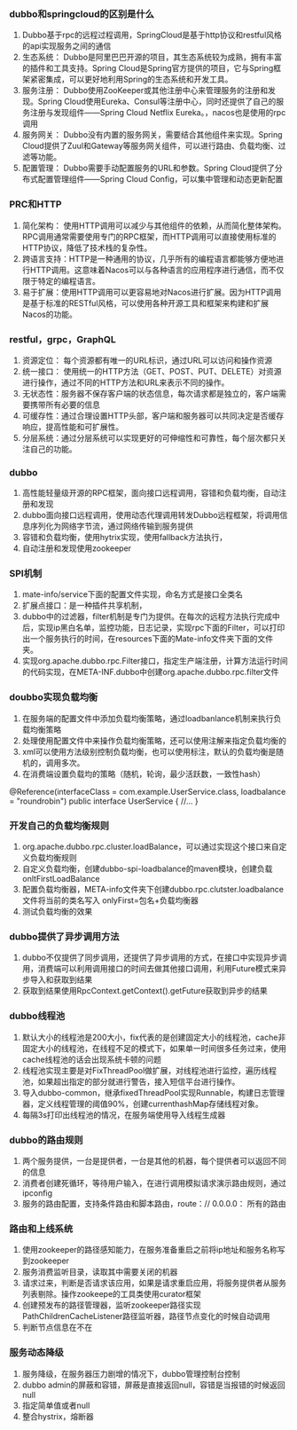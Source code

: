 ### dubbo和springcloud的区别是什么
1. Dubbo基于rpc的远程过程调用，SpringCloud是基于http协议和restful风格的api实现服务之间的通信
2. 生态系统： Dubbo是阿里巴巴开源的项目，其生态系统较为成熟，拥有丰富的插件和工具支持。Spring Cloud是Spring官方提供的项目，它与Spring框架紧密集成，可以更好地利用Spring的生态系统和开发工具。
3. 服务注册： Dubbo使用ZooKeeper或其他注册中心来管理服务的注册和发现。Spring Cloud使用Eureka、Consul等注册中心，同时还提供了自己的服务注册与发现组件——Spring Cloud Netflix Eureka。，nacos也是使用的rpc调用
4. 服务网关： Dubbo没有内置的服务网关，需要结合其他组件来实现。Spring Cloud提供了Zuul和Gateway等服务网关组件，可以进行路由、负载均衡、过滤等功能。
5. 配置管理： Dubbo需要手动配置服务的URL和参数。Spring Cloud提供了分布式配置管理组件——Spring Cloud Config，可以集中管理和动态更新配置

### PRC和HTTP
1. 简化架构： 使用HTTP调用可以减少与其他组件的依赖，从而简化整体架构。RPC调用通常需要使用专门的RPC框架，而HTTP调用可以直接使用标准的HTTP协议，降低了技术栈的复杂性。
2. 跨语言支持：HTTP是一种通用的协议，几乎所有的编程语言都能够方便地进行HTTP调用。这意味着Nacos可以与各种语言的应用程序进行通信，而不仅限于特定的编程语言。
3. 易于扩展：使用HTTP调用可以更容易地对Nacos进行扩展。因为HTTP调用是基于标准的RESTful风格，可以使用各种开源工具和框架来构建和扩展Nacos的功能。

### restful，grpc，GraphQL
1. 资源定位： 每个资源都有唯一的URL标识，通过URL可以访问和操作资源
2. 统一接口： 使用统一的HTTP方法（GET、POST、PUT、DELETE）对资源进行操作，通过不同的HTTP方法和URL来表示不同的操作。
3. 无状态性：服务器不保存客户端的状态信息，每次请求都是独立的，客户端需要携带所有必要的信息
4. 可缓存性：通过合理设置HTTP头部，客户端和服务器可以共同决定是否缓存响应，提高性能和可扩展性。
5. 分层系统：通过分层系统可以实现更好的可伸缩性和可靠性，每个层次都只关注自己的功能。

###  dubbo
1. 高性能轻量级开源的RPC框架，面向接口远程调用，容错和负载均衡，自动注册和发现
2. dubbo面向接口远程调用，使用动态代理调用转发Dubbo远程框架，将调用信息序列化为网络字节流，通过网络传输到服务提供
3. 容错和负载均衡，使用hytrix实现，使用fallback方法执行，
4. 自动注册和发现使用zookeeper

### SPI机制
1. mate-info/service下面的配置文件实现，命名方式是接口全类名
2. 扩展点接口：是一种插件共享机制，
3. dubbo中的过滤器，filter机制是专门为提供。在每次的远程方法执行完成中后，实现ip黑白名单，监控功能，日志记录，实现rpc下面的Filter，可以打印出一个服务执行的时间，在resources下面的Mate-info文件夹下面的文件夹。                                                 
4. 实现org.apache.dubbo.rpc.Filter接口，指定生产端注册，计算方法运行时间的代码实现，在META-INF.dubbo中创建org.apache.dubbo.rpc.filter文件

### doubbo实现负载均衡
1. 在服务端的配置文件中添加负载均衡策略，通过loadbanlance机制来执行负载均衡策略
2. 处理使用配置文件中来操作负载均衡策略，还可以使用注解来指定负载均衡的
3. xml可以使用方法级别控制负载均衡，也可以使用标注，默认的负载均衡是随机的，调用多次。
4. 在消费端设置负载均的策略（随机，轮询，最少活跃数，一致性hash）

@Reference(interfaceClass = com.example.UserService.class, loadbalance = "roundrobin")
public interface UserService {
    //...
}

### 开发自己的负载均衡规则
1. org.apache.dubbo.rpc.cluster.loadBalance，可以通过实现这个接口来自定义负载均衡规则
2. 自定义负载均衡，创建dubbo-spi-loadbalance的maven模块，创建负载onltFirstLoadBalance
3. 配置负载均衡器，META-info文件夹下创建dubbo.rpc.clutster.loadbalance文件将当前的类名写入 onlyFirst=包名+负载均衡器
4. 测试负载均衡的效果

### dubbo提供了异步调用方法
1. dubbo不仅提供了同步调用，还提供了异步调用的方式，在接口中实现异步调用，消费端可以利用调用接口的时间去做其他接口调用，利用Future模式来异步导入和获取到结果
2. 获取到结果使用RpcContext.getContext().getFuture获取到异步的结果

### dubbo线程池
1. 默认大小的线程池是200大小，fix代表的是创建固定大小的线程池，cache非固定大小的线程池，在线程不足的模式下，如果单一时间很多任务过来，使用cache线程池的话会出现系统卡顿的问题
2. 线程池实现主要是对FixThreadPool做扩展，对线程池进行监控，遍历线程池，如果超出指定的部分就进行警告，接入短信平台进行操作。
3. 导入dubbo-common，继承fixedThreadPool实现Runnable，构建日志管理器，定义线程管理的阈值90%，创建currenthashMap存储线程对象。
4. 每隔3s打印出线程池的情况，在服务端使用导入线程生成器

### dubbo的路由规则
1. 两个服务提供，一台是提供者，一台是其他的机器，每个提供者可以返回不同的信息
2. 消费者创建死循环，等待用户输入，在进行调用模拟请求演示路由规则，通过ipconfig
3. 服务的路由配置，支持条件路由和脚本路由，route：//    0.0.0.0： 所有的路由


### 路由和上线系统
1. 使用zookeeper的路径感知能力，在服务准备重启之前将ip地址和服务名称写到zookeeper
2. 服务消费监听目录，读取其中需要关闭的机器
3. 请求过来，判断是否请求该应用，如果是请求重启应用，将服务提供者从服务列表剔除。操作zookeepe的工具类使用curator框架
4. 创建预发布的路径管理器，监听zookeeper路径实现PathChildrenCacheListener路径监听器，路径节点变化的时候自动调用
5. 判断节点信息在不在

### 服务动态降级
1. 服务降级，在服务器压力剧增的情况下，dubbo管理控制台控制
2. dubbo admin的屏蔽和容错，屏蔽是直接返回null，容错是当报错的时候返回null
3. 指定简单值或者null
4. 整合hystrix，熔断器
